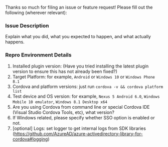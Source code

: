 Thanks so much for filing an issue or feature request! Please fill out the following (wherever relevant):

### Issue Description
Explain what you did, what you expected to happen, and what actually happens.

### Repro Environment Details
1. Installed plugin version:  (Have you tried installing the latest plugin version to ensure this has not already  been fixed?)
2. Target Platform: for example, `Android` or `Windows 10` or `Windows Phone 8.1`
3. Cordova and platform versions: just run `cordova -v && cordova platform list`
4. Test device and OS version: for example, `Nexus 5 Android 6.0`, `Windows Mobile 10 emulator`, `Windows 8.1 Desktop x64`
5. Are you using Cordova from command line or special Cordova IDE (Visual Studio Cordova Tools, etc), what version?
6. If Windows related, please specify whether SSO option is enabled or not.
7. [optional] Logs: set logger to get internal logs from SDK libraries (https://github.com/AzureAD/azure-activedirectory-library-for-cordova#logging) 
